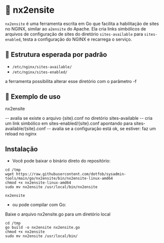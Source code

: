 # 🔧 nx2ensite

`nx2ensite` é uma ferramenta escrita em Go que facilita a habilitação de sites no NGINX, similar ao `a2ensite` do Apache. Ela cria links simbólicos de arquivos de configuração de sites do diretório `sites-available` para `sites-enabled`, testa a configuração do NGINX e recarrega o serviço.

## 📂 Estrutura esperada por padrão

- `/etc/nginx/sites-available/`
- `/etc/nginx/sites-enabled/`

a ferramenta possibilita alterar esse diretório com o parâmetro -f

## 🧪 Exemplo de uso

nx2ensite <site>

 -- avalia se existe o arquivo {site}.conf no diretório sites-available
 -- cria um link simbólico em sites-enabled/{site}.conf apontando para sites-available/{site}.conf
 -- avalia se a configuração está ok, se estiver: faz um reload no nginx

## Instalação

- Você pode baixar o binário direto do repositório:
```
cd /tmp
wget https://raw.githubusercontent.com/dotfob/sysadmin-tools/main/go/nx2ensite/bin/nx2ensite-linux-amd64
chmod +x nx2ensite-linux-amd64
sudo mv nx2ensite /usr/local/bin/nx2ensite

nx2ensite
```
- ou pode compilar com Go:

Baixe o arquivo nx2ensite.go para um diretório local 
```
cd /tmp
go build -o nx2ensite nx2ensite.go
chmod +x nx2ensite
sudo mv nx2ensite /usr/local/bin/
```




